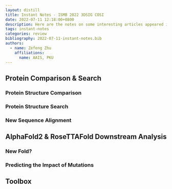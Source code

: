 ```yaml
---
layout: distill
title: Instant Notes - ISMB 2022 3DSIG COSI
date: 2022-07-11 12:18:00+0800
description: Here are the notes on some interesting articles appeared in the ISMB 2022's 3DSIG COSI, as well as related works on the same topic.
tags: instant-notes
categories: review
bibliography: 2022-07-11-instant-notes.bib
authors:
  - name: Zefeng Zhu
    affiliations:
      name: AAIS, PKU
---
```


## Protein Comparison & Search

### Protein Structure Comparison

<d-cite key="PR2021"></d-cite><d-cite key="PR2003"></d-cite>

### Protein Structure Search

<d-cite key="vanKempen2022"></d-cite><d-cite key="Guzenko2020"></d-cite>

### New Sequence Alignment

<d-cite key="Talibart2021"></d-cite>

## AlphaFold2 & RoseTTAFold Downstream Analysis

### New Fold?

<d-cite key="Bordin2022"></d-cite>

### Predicting the Impact of Mutations

<d-cite key="Sen2022"></d-cite>

## Toolbox

<d-cite key="Cazals2016"></d-cite>
